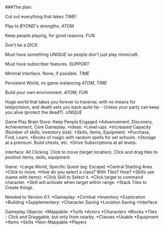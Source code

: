###The plan:

Cut out everything that takes *TIME!*

Play to BYOND's strengths. *ATOM*

Keep people playing, for good reasons. *FUN*

Don't be a *DICK*.

Must have something *UNIQUE* so people don't just play minecraft.

Must have subscriber features. *SUPPORT*

Minimal Interface. None, if possible. *TIME*

Persistent World, no game instancing *ATOM*, *TIME*

Build your own environment. *ATOM*, *FUN*

Huge world that takes you forever to traverse, with no means for teleportaion, and death sets you back quite far - Unless your party can keep you alive (protect the dead?). *UNIQUE*

Game Play Brain Store:
Keep People Engaged
*Advancement, Discovery, Achievement, Core Gameplay.
*Ideas:
 *Level-ups.
 *Increased Capacity (Number of skills, inventory size).
 *Skills, Items, Equipment.
 *Purchase, Find, Learn.
 *Books of magic with random spells for set schools.
 *Storage at a premium. Build chests, etc.
*Drive Subscriptions at all levels:
		
Interface: All Clicking.
Click to move (target location).
Click and drag tiles to position items, skills, equipment.

Game:
*Large World, Specific Quest (eg: Escape)
*Central Starting Area.
*Click to move.
*How do you select a class? With Tiles? How?
*Skills use (same with items):
 *Click Skill to Select it.
 *Click target to command character.
 *Skill will activate when target within range.
*Stack Tiles to Create things.

Needed to Version 0.1:
*Gameplay:
 *Combat
 *Inventory
 *Exploration
 *Building
*Supplementary:
 *Character Saving
 *Location Saving
 *Interface

Gameplay Objects:
*Mappable:
 *Turfs
 *Actors
  *Characters
 *Blocks
 *Tiles - Click and Draggable, but only from nearby.
  *Classes
  *Usable
   *Equipment
   *Items
   *Skills
 *Non-Mappable
  *Players